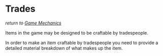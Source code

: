 # Trades
*return to [Game Mechanics](README.md)*

Items in the game may be designed to be craftable by tradespeople.

In order to make an item craftable by tradespeople you need to provide a detailed material breakdown of what makes up the item.